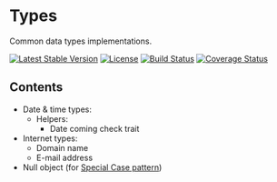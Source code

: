 # Types

Common data types implementations.

[![Latest Stable Version](https://poser.pugx.org/mekras/types/v/stable.png)](https://packagist.org/packages/mekras/types)
[![License](https://poser.pugx.org/mekras/types/license.png)](https://packagist.org/packages/mekras/types)
[![Build Status](https://travis-ci.org/mekras/Types.svg?branch=master)](https://travis-ci.org/mekras/Types)
[![Coverage Status](https://coveralls.io/repos/mekras/Types/badge.png?branch=master)](https://coveralls.io/r/mekras/Types?branch=master)

## Contents

* Date & time types:
  * Helpers:
    * Date coming check trait
* Internet types:
  * Domain name
  * E-mail address
* Null object (for [Special Case pattern](http://martinfowler.com/eaaCatalog/specialCase.html))
